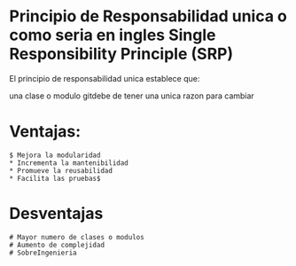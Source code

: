 # Principio de Responsabilidad unica o como seria en ingles Single Responsibility Principle (SRP)
  
<p>El principio de responsabilidad unica establece que:</p>
<p>una clase o modulo gitdebe de tener una unica razon para cambiar</p>

# Ventajas:
    $ Mejora la modularidad
    * Incrementa la mantenibilidad
    * Promueve la reusabilidad
    * Facilita las pruebas$
    
# Desventajas
    # Mayor numero de clases o modulos
    # Aumento de complejidad
    # SobreIngenieria
    
